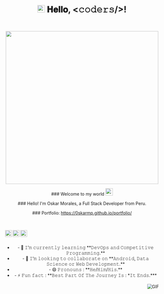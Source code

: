 <div align="center">
  <h1>
    <img src="GIF/Earth.gif" width="24px">
    𝐇𝐞𝐥𝐥𝐨, &lt;𝚌𝚘𝚍𝚎𝚛𝚜/&gt;!
  </h1>
  <br/>
  <br/>
  <img src="https://media.giphy.com/media/L8K62iTDkzGX6/giphy.gif" width="500" />



  <p>### Welcome to my world <img src="https://github.com/TheDudeThatCode/TheDudeThatCode/blob/master/Assets/Earth.gif" width="24px"></p>
  <p>### Hello! I'm Oskar Morales, a Full Stack Developer from Peru.</p>
  <p>### Portfolio: <a href="https://0skarmp.github.io/portfolio/">https://0skarmp.github.io/portfolio/</a></p>
  <br/>
  <br/>
  <div>
    <a href="https://www.linkedin.com/in/oskarmorales/">
      <img align="left" alt="Oskar Morales" width="22px" src="https://cdn.jsdelivr.net/npm/simple-icons@v3/icons/linkedin.svg" />
    </a>
    <a href="https://www.facebook.com/oskar.morales.965580?locale=es_LA">
      <img align="left" alt="Oskar Morales" width="22px" src="https://cdn.jsdelivr.net/npm/simple-icons@v3/icons/facebook.svg" />
    </a>
    <a href="https://www.instagram.com/mposkar/">
      <img align="left" alt="Oskar Morales" width="22px" src="https://cdn.jsdelivr.net/npm/simple-icons@v3/icons/instagram.svg" />
    </a>
    <br/>
    <br/>
  </div>
  <ul> 
    <li>- 🌱 𝙸’𝚖 𝚌𝚞𝚛𝚛𝚎𝚗𝚝𝚕𝚢 𝚕𝚎𝚊𝚛𝚗𝚒𝚗𝚐 **𝙳𝚎𝚟𝙾𝚙𝚜 𝚊𝚗𝚍 𝙲𝚘𝚖𝚙𝚎𝚝𝚒𝚝𝚒𝚟𝚎 𝙿𝚛𝚘𝚐𝚛𝚊𝚖𝚖𝚒𝚗𝚐.**</li>
    <li>- 👯 𝙸’𝚖 𝚕𝚘𝚘𝚔𝚒𝚗𝚐 𝚝𝚘 𝚌𝚘𝚕𝚕𝚊𝚋𝚘𝚛𝚊𝚝𝚎 𝚘𝚗 **𝙰𝚗𝚍𝚛𝚘𝚒𝚍, 𝙳𝚊𝚝𝚊 𝚂𝚌𝚒𝚎𝚗𝚌𝚎 𝚘𝚛 𝚆𝚎𝚋 𝙳𝚎𝚟𝚎𝚕𝚘𝚙𝚖𝚎𝚗𝚝.**</li>
    <li>- 😄 𝙿𝚛𝚘𝚗𝚘𝚞𝚗𝚜 : **𝙷𝚎/𝙷𝚒𝚖/𝙷𝚒𝚜.**</li>
    <li>- ⚡ 𝙵𝚞𝚗 𝚏𝚊𝚌𝚝 : **𝙱𝚎𝚜𝚝 𝙿𝚊𝚛𝚝 𝙾𝚏 𝚃𝚑𝚎 𝙹𝚘𝚞𝚛𝚗𝚎𝚢 𝙸𝚜 : *𝙸𝚝 𝙴𝚗𝚍𝚜.***</li>
  </ul>
  <img align="right" alt="GIF" src="https://media.giphy.com/media/836HiJc7pgzy8iNXCn/giphy.gif" />
  <br />
  <br />
</div>
